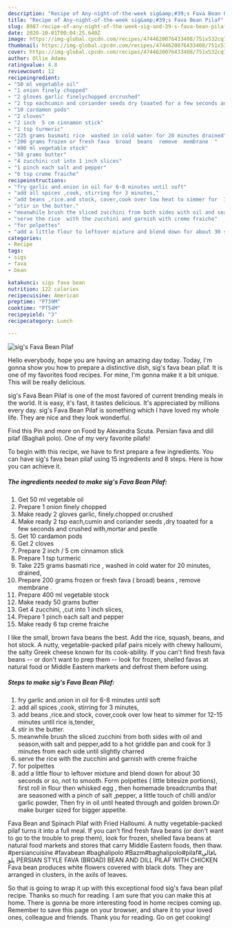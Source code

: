 ```yaml
---
description: "Recipe of Any-night-of-the-week sig&amp;#39;s Fava Bean Pilaf"
title: "Recipe of Any-night-of-the-week sig&amp;#39;s Fava Bean Pilaf"
slug: 8087-recipe-of-any-night-of-the-week-sig-and-39-s-fava-bean-pilaf
date: 2020-10-01T00:04:25.640Z
image: https://img-global.cpcdn.com/recipes/4744620076433408/751x532cq70/sigs-fava-bean-pilaf-recipe-main-photo.jpg
thumbnail: https://img-global.cpcdn.com/recipes/4744620076433408/751x532cq70/sigs-fava-bean-pilaf-recipe-main-photo.jpg
cover: https://img-global.cpcdn.com/recipes/4744620076433408/751x532cq70/sigs-fava-bean-pilaf-recipe-main-photo.jpg
author: Ollie Adams
ratingvalue: 4.8
reviewcount: 12
recipeingredient:
- "50 ml vegetable oil"
- "1 onion finely chopped"
- "2 gloves garlic finelychopped orcrushed"
- "2 tsp eachcumin and coriander seeds dry toaated for a few seconds and crushed withmortar and pestle"
- "10 cardamon pods"
- "2 cloves"
- "2 inch  5 cm cinnamon stick"
- "1 tsp turmeric"
- "225 grams basmati rice  washed in cold water for 20 minutes drained"
- "200 grams frozen or fresh fava  broad  beans  remove  membrane  "
- "400 ml vegetable stock"
- "50 grams butter"
- "4 zucchini cut into 1 inch slices"
- "1 pinch each salt and pepper"
- "6 tsp creme fraiche"
recipeinstructions:
- "fry garlic and.onion in oil for 6-8 minutes until soft"
- "add all spices ,cook, stirring for 3 minutes,"
- "add beans ,rice.and stock, cover,cook over low heat to simmer for  12-15 minutes until rice is,tender,"
- "stir in the butter."
- "meanwhile brush the sliced zucchini from both sides with oil and season,with salt and pepper,add to a hot griddle pan and cook for 3 minutes from each side until slightly charred"
- "serve the rice  with the zucchini and garnish with creme fraiche"
- "for polpettes"
- "add a little flour to leftover mixture and blend down for about 30 seconds or so, not to smooth. Form polpettes ( little bitesize portions), first roll in flour then whisked egg , then homemade breadcrumbs that are seasoned with a pinch of salt ,pepper, a little touch of chilli and/or garlic powder, Then fry in oil until heated through and golden brown.Or make burger sized for bigger appetite."
categories:
- Recipe
tags:
- sigs
- fava
- bean

katakunci: sigs fava bean 
nutrition: 122 calories
recipecuisine: American
preptime: "PT39M"
cooktime: "PT54M"
recipeyield: "3"
recipecategory: Lunch

---
```



![sig&#39;s Fava Bean Pilaf](https://img-global.cpcdn.com/recipes/4744620076433408/751x532cq70/sigs-fava-bean-pilaf-recipe-main-photo.jpg)

Hello everybody, hope you are having an amazing day today. Today, I'm gonna show you how to prepare a distinctive dish, sig&#39;s fava bean pilaf. It is one of my favorites food recipes. For mine, I'm gonna make it a bit unique. This will be really delicious.

sig&#39;s Fava Bean Pilaf is one of the most favored of current trending meals in the world. It is easy, it's fast, it tastes delicious. It's appreciated by millions every day. sig&#39;s Fava Bean Pilaf is something which I have loved my whole life. They are nice and they look wonderful.

Find this Pin and more on Food by Alexandra Scuta. Persian fava and dill pilaf (Baghali polo). One of my very favorite pilafs!


To begin with this recipe, we have to first prepare a few ingredients. You can have sig&#39;s fava bean pilaf using 15 ingredients and 8 steps. Here is how you can achieve it.

<!--inarticleads1-->

##### The ingredients needed to make sig&#39;s Fava Bean Pilaf:

1. Get 50 ml vegetable oil
1. Prepare 1 onion finely chopped
1. Make ready 2 gloves garlic, finely.chopped or.crushed
1. Make ready 2 tsp each,cumin and coriander seeds ,dry toaated for a few seconds and crushed with,mortar and pestle
1. Get 10 cardamon pods
1. Get 2 cloves
1. Prepare 2 inch / 5 cm cinnamon stick
1. Prepare 1 tsp turmeric
1. Take 225 grams basmati rice , washed in cold water for 20 minutes, drained,
1. Prepare 200 grams frozen or fresh fava ( broad)  beans , remove  membrane  .
1. Prepare 400 ml vegetable stock
1. Make ready 50 grams butter
1. Get 4 zucchini, ,cut into 1 inch slices,
1. Prepare 1 pinch each salt and pepper
1. Make ready 6 tsp creme fraiche


I like the small, brown fava beans the best. Add the rice, squash, beans, and hot stock. A nutty, vegetable-packed pilaf pairs nicely with chewy halloumi, the salty Greek cheese known for its cook-ability. If you can&#39;t find fresh fava beans -- or don&#39;t want to prep them -- look for frozen, shelled favas at natural food or Middle Eastern markets and defrost them before using. 

<!--inarticleads2-->

##### Steps to make sig&#39;s Fava Bean Pilaf:

1. fry garlic and.onion in oil for 6-8 minutes until soft
1. add all spices ,cook, stirring for 3 minutes,
1. add beans ,rice.and stock, cover,cook over low heat to simmer for  12-15 minutes until rice is,tender,
1. stir in the butter.
1. meanwhile brush the sliced zucchini from both sides with oil and season,with salt and pepper,add to a hot griddle pan and cook for 3 minutes from each side until slightly charred
1. serve the rice  with the zucchini and garnish with creme fraiche
1. for polpettes
1. add a little flour to leftover mixture and blend down for about 30 seconds or so, not to smooth. Form polpettes ( little bitesize portions), first roll in flour then whisked egg , then homemade breadcrumbs that are seasoned with a pinch of salt ,pepper, a little touch of chilli and/or garlic powder, Then fry in oil until heated through and golden brown.Or make burger sized for bigger appetite.


Fava Bean and Spinach Pilaf with Fried Halloumi. A nutty vegetable-packed pilaf turns it into a full meal. If you can&#39;t find fresh fava beans (or don&#39;t want to go to the trouble to prep them), look for frozen, shelled fava beans at natural food markets and stores that carry Middle Eastern foods, then thaw. #persiancuisine #favabean #baghalipolo #Bazm#baghalipolo#pilaf#باقالی پلو PERSIAN STYLE FAVA (BROAD) BEAN AND DILL PILAF WITH CHICKEN Fava bean produces white flowers covered with black dots. They are arranged in clusters, in the axils of leaves. 

So that is going to wrap it up with this exceptional food sig&#39;s fava bean pilaf recipe. Thanks so much for reading. I am sure that you can make this at home. There is gonna be more interesting food in home recipes coming up. Remember to save this page on your browser, and share it to your loved ones, colleague and friends. Thank you for reading. Go on get cooking!
